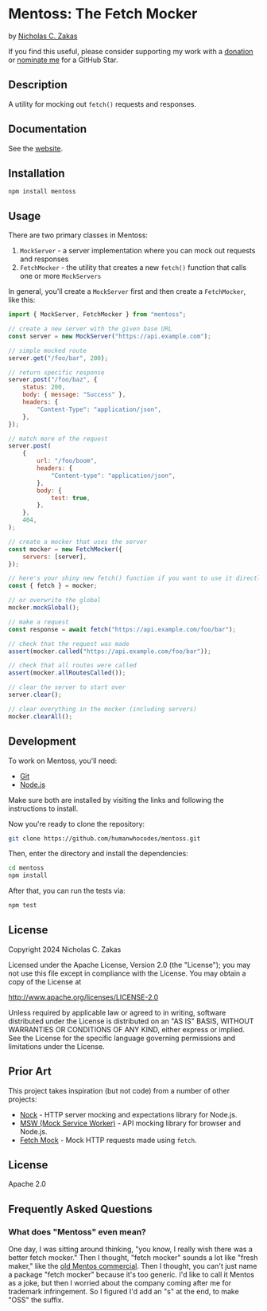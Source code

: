 # Mentoss: The Fetch Mocker

by [Nicholas C. Zakas](https://humanwhocodes.com)

If you find this useful, please consider supporting my work with a [donation](https://humanwhocodes.com/donate) or [nominate me](https://stars.github.com/nominate/) for a GitHub Star.

## Description

A utility for mocking out `fetch()` requests and responses.

## Documentation

See the [website](https://mentoss.dev).

## Installation

```shell
npm install mentoss
```

## Usage

There are two primary classes in Mentoss:

1. `MockServer` - a server implementation where you can mock out requests and responses
1. `FetchMocker` - the utility that creates a new `fetch()` function that calls one or more `MockServers`

In general, you'll create a `MockServer` first and then create a `FetchMocker`, like this:

```js
import { MockServer, FetchMocker } from "mentoss";

// create a new server with the given base URL
const server = new MockServer("https://api.example.com");

// simple mocked route
server.get("/foo/bar", 200);

// return specific response
server.post("/foo/baz", {
	status: 200,
	body: { message: "Success" },
	headers: {
		"Content-Type": "application/json",
	},
});

// match more of the request
server.post(
	{
		url: "/foo/boom",
		headers: {
			"Content-type": "application/json",
		},
		body: {
			test: true,
		},
	},
	404,
);

// create a mocker that uses the server
const mocker = new FetchMocker({
	servers: [server],
});

// here's your shiny new fetch() function if you want to use it directly
const { fetch } = mocker;

// or overwrite the global
mocker.mockGlobal();

// make a request
const response = await fetch("https://api.example.com/foo/bar");

// check that the request was made
assert(mocker.called("https://api.example.com/foo/bar"));

// check that all routes were called
assert(mocker.allRoutesCalled());

// clear the server to start over
server.clear();

// clear everything in the mocker (including servers)
mocker.clearAll();
```

## Development

To work on Mentoss, you'll need:

* [Git](https://git-scm.com/)
* [Node.js](https://nodejs.org)

Make sure both are installed by visiting the links and following the instructions to install.

Now you're ready to clone the repository:

```bash
git clone https://github.com/humanwhocodes/mentoss.git
```

Then, enter the directory and install the dependencies:

```bash
cd mentoss
npm install
```

After that, you can run the tests via:

```bash
npm test
```

## License

Copyright 2024 Nicholas C. Zakas

Licensed under the Apache License, Version 2.0 (the "License");
you may not use this file except in compliance with the License.
You may obtain a copy of the License at

http://www.apache.org/licenses/LICENSE-2.0

Unless required by applicable law or agreed to in writing, software
distributed under the License is distributed on an "AS IS" BASIS,
WITHOUT WARRANTIES OR CONDITIONS OF ANY KIND, either express or implied.
See the License for the specific language governing permissions and
limitations under the License.

## Prior Art

This project takes inspiration (but not code) from a number of other projects:

- [Nock](https://github.com/nock/nock) - HTTP server mocking and expectations library for Node.js.
- [MSW (Mock Service Worker)](https://mswjs.io/) - API mocking library for browser and Node.js.
- [Fetch Mock](http://www.wheresrhys.co.uk/fetch-mock/) - Mock HTTP requests made using `fetch`.

## License

Apache 2.0

## Frequently Asked Questions

### What does "Mentoss" even mean?

One day, I was sitting around thinking, "you know, I really wish there was a better fetch mocker." Then I thought, "fetch mocker" sounds a lot like "fresh maker," like the [old Mentos commercial](https://www.youtube.com/watch?v=JqgqgcE8Zck). Then I thought, you can't just name a package "fetch mocker" because it's too generic. I'd like to call it Mentos as a joke, but then I worried about the company coming after me for trademark infringement. So I figured I'd add an "s" at the end, to make "OSS" the suffix.
